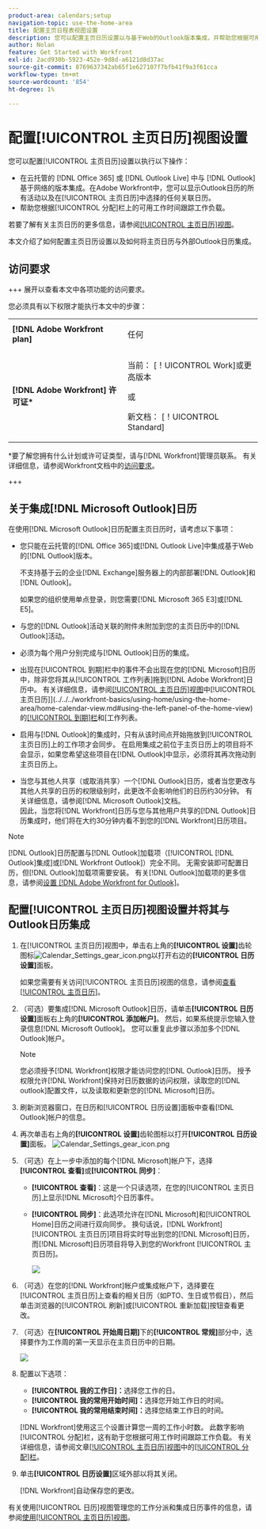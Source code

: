 ```yaml
---
product-area: calendars;setup
navigation-topic: use-the-home-area
title: 配置主页日程表视图设置
description: 您可以配置主页日历设置以与基于Web的Outlook版本集成，并帮助您根据可用工作时间跟踪工作负载。
author: Nolan
feature: Get Started with Workfront
exl-id: 2acd930b-5923-452e-9d8d-a6121d8d37ac
source-git-commit: 8769637342ab65f1e627107f7bfb41f9a3f61cca
workflow-type: tm+mt
source-wordcount: '854'
ht-degree: 1%

---
```


# 配置[!UICONTROL 主页日历]视图设置

<!--Audited: 01/2024-->

您可以配置[!UICONTROL 主页日历]设置以执行以下操作：

* 在云托管的 [!DNL Office 365] 或 [!DNL Outlook Live] 中与 [!DNL Outlook] 基于网络的版本集成。在Adobe Workfront中，您可以显示Outlook日历的所有活动以及在[!UICONTROL 主页日历]中选择的任何关联日历。
* 帮助您根据[!UICONTROL 分配]栏上的可用工作时间跟踪工作负载。

若要了解有关主页日历的更多信息，请参阅[[!UICONTROL 主页日历]视图](../../../workfront-basics/using-home/using-the-home-area/home-calendar-view.md)。

本文介绍了如何配置主页日历设置以及如何将主页日历与外部Outlook日历集成。

## 访问要求

+++ 展开以查看本文中各项功能的访问要求。

您必须具有以下权限才能执行本文中的步骤：

<table style="table-layout:auto"> 
 <col> 
 </col> 
 <col> 
 </col> 
 <tbody> 
  <tr> 
   <td role="rowheader"><strong>[!DNL Adobe Workfront plan]</strong></td> 
   <td> <p>任何</p> </td> 
  </tr> 
  <tr> 
   <td role="rowheader"><strong>[!DNL Adobe Workfront] 许可证*</strong></td> 
   <td> <p>当前： [！UICONTROL Work]或更高版本</p> 
   或
   <p>新文档： [！UICONTROL Standard]</p> 
   </td> 
  </tr> 
   </tbody> 
</table>

*要了解您拥有什么计划或许可证类型，请与[!DNL Workfront]管理员联系。 有关详细信息，请参阅Workfront文档中的[访问要求](/help/quicksilver/administration-and-setup/add-users/access-levels-and-object-permissions/access-level-requirements-in-documentation.md)。

+++

## 关于集成[!DNL Microsoft Outlook]日历

在使用[!DNL Microsoft Outlook]日历配置主页日历时，请考虑以下事项：

* 您只能在云托管的[!DNL Office 365]或[!DNL Outlook Live]中集成基于Web的[!DNL Outlook]版本。

  不支持基于云的企业[!DNL Exchange]服务器上的内部部署[!DNL Outlook]和[!DNL Outlook]。

  如果您的组织使用单点登录，则您需要[!DNL Microsoft 365 E3]或[!DNL E5]。

* 与您的[!DNL Outlook]活动关联的附件未附加到您的主页日历中的[!DNL Outlook]活动。
* 必须为每个用户分别完成与[!DNL Outlook]日历的集成。
* 出现在[!UICONTROL 到期]栏中的事件不会出现在您的[!DNL Microsoft]日历中，除非您将其从[!UICONTROL 工作列表]拖到[!DNL Adobe Workfront]日历中。 有关详细信息，请参阅[[!UICONTROL 主页日历]视图](../../../workfront-basics/using-home/using-the-home-area/home-calendar-view.md)中[!UICONTROL 主页日历]](../../../workfront-basics/using-home/using-the-home-area/home-calendar-view.md#using-the-left-panel-of-the-home-view)的[[!UICONTROL 到期]栏](../../../workfront-basics/using-home/using-the-home-area/home-calendar-view.md#viewing-the-due-bar)和[工作列表。

* 启用与[!DNL Outlook]的集成时，只有从该时间点开始拖放到[!UICONTROL 主页日历]上的工作项才会同步。 在启用集成之前位于主页日历上的项目将不会显示，如果您希望这些项目在[!DNL Outlook]中显示，必须将其再次拖动到主页日历上。
* 当您与其他人共享（或取消共享）一个[!DNL Outlook]日历，或者当您更改与其他人共享的日历的权限级别时，此更改不会影响他们的日历约30分钟。 有关详细信息，请参阅[!DNL Microsoft Outlook]文档。\
   因此，当您将[!DNL Workfront]日历与您与其他用户共享的[!DNL Outlook]日历集成时，他们将在大约30分钟内看不到您的[!DNL Workfront]日历项目。

>[!NOTE]
>
>[!DNL Outlook]日历配置与[!DNL Outlook]加载项（[!UICONTROL [!DNL Outlook]集成]或[!DNL Workfront Outlook]）完全不同。 无需安装即可配置日历，但[!DNL Outlook]加载项需要安装。 有关[!DNL Outlook]加载项的更多信息，请参阅[设置 [!DNL Adobe Workfront for Outlook]](../../../workfront-integrations-and-apps/using-workfront-with-outlook/set-up-workfront-for-outlook.md)。

## 配置[!UICONTROL 主页日历]视图设置并将其与Outlook日历集成

1. 在[!UICONTROL 主页日历]视图中，单击右上角的&#x200B;**[!UICONTROL 设置]**&#x200B;齿轮图标![Calendar_Settings_gear_icon.png](assets/calendar-settings-gear-icon.png)以打开右边的&#x200B;**[!UICONTROL 日历设置]**&#x200B;面板。

   如果您需要有关访问[!UICONTROL 主页日历]视图的信息，请参阅[查看[!UICONTROL 主页日历]](../../../workfront-basics/using-home/using-the-home-area/view-home-calendar.md)。

1. （可选）要集成[!DNL Microsoft Outlook]日历，请单击&#x200B;**[!UICONTROL 日历设置]**&#x200B;面板右上角的&#x200B;**[!UICONTROL 添加帐户]**。 然后，如果系统提示您输入登录信息[!DNL Microsoft Outlook]。 您可以重复此步骤以添加多个[!DNL Outlook]帐户。

   >[!NOTE]
   >
   >您必须授予[!DNL Workfront]权限才能访问您的[!DNL Outlook]日历。 授予权限允许[!DNL Workfront]保持对日历数据的访问权限，读取您的[!DNL outlook]配置文件，以及读取和更新您的[!DNL Microsoft]日历。

1. 刷新浏览器窗口，在日历和[!UICONTROL 日历设置]面板中查看[!DNL Outlook]帐户的信息。
1. 再次单击右上角的&#x200B;**[!UICONTROL 设置]**&#x200B;齿轮图标以打开&#x200B;**[!UICONTROL 日历设置]**&#x200B;面板。 ![Calendar_Settings_gear_icon.png](assets/calendar-settings-gear-icon.png)

1. （可选）在上一步中添加的每个[!DNL Microsoft]帐户下，选择&#x200B;**[!UICONTROL 查看]**&#x200B;或&#x200B;**[!UICONTROL 同步]**：

   * **[!UICONTROL 查看]**：这是一个只读选项，在您的[!UICONTROL 主页日历]上显示[!DNL Microsoft]个日历事件。
   * **[!UICONTROL 同步]**：此选项允许在[!DNL Microsoft]和[!UICONTROL Home]日历之间进行双向同步。 换句话说，[!DNL Workfront] [!UICONTROL 主页日历]项目将实时导出到您的[!DNL Microsoft]日历，而[!DNL Microsoft]日历项目将导入到您的Workfront [!UICONTROL 主页日历]。

     ![](assets/view-sync-checkboxes-qs.png)

1. （可选）在您的[!DNL Workfront]帐户或集成帐户下，选择要在[!UICONTROL 主页日历]上查看的相关日历（如PTO、生日或节假日），然后单击浏览器的[!UICONTROL 刷新]或[!UICONTROL 重新加载]按钮查看更改。

1. （可选）在&#x200B;**[!UICONTROL 开始周日期]**&#x200B;下的&#x200B;**[!UICONTROL 常规]**&#x200B;部分中，选择要作为工作周的第一天显示在主页日历中的日期。

   ![](assets/general-section-home-calendar-settings-panel.png)

1. 配置以下选项：

   * **[!UICONTROL 我的工作日]：**&#x200B;选择您工作的日。
   * **[!UICONTROL 我的常用开始时间]：**&#x200B;选择您开始工作日的时间。
   * **[!UICONTROL 我的常用结束时间]：**&#x200B;选择您结束工作日的时间。

   [!DNL Workfront]使用这三个设置计算您一周的工作小时数。 此数字影响[!UICONTROL 分配]栏，这有助于您根据可用工作时间跟踪工作负载。 有关详细信息，请参阅文章[[!UICONTROL 主页日历]视图](../../../workfront-basics/using-home/using-the-home-area/home-calendar-view.md)中的[[!UICONTROL 分配]栏](../../../workfront-basics/using-home/using-the-home-area/home-calendar-view.md#understanding-the-allocation-of-time)。

1. 单击&#x200B;**[!UICONTROL 日历设置]**&#x200B;区域外部以将其关闭。

   [!DNL Workfront]自动保存您的更改。

有关使用[!UICONTROL 日历]视图管理您的工作分派和集成日历事件的信息，请参阅[使用[!UICONTROL 主页日历]视图](../../../workfront-basics/using-home/using-the-home-area/use-home-calendar-view.md)。

<!--
<MadCap:conditionalText data-mc-conditions="QuicksilverOrClassic.Draft mode">
(NOTE: from Courtney: [step #] Type your weekly work hours under How many hours a week do you work?This number affects the Allocation bar, which helps you track your workload against your available work hours. For more information, see "Allocation Bar" in the article "Understanding the Home Calendar View.")
</MadCap:conditionalText>
-->
